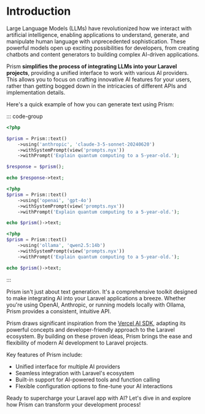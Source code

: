 # Introduction

Large Language Models (LLMs) have revolutionized how we interact with artificial intelligence, enabling applications to understand, generate, and manipulate human language with unprecedented sophistication. These powerful models open up exciting possibilities for developers, from creating chatbots and content generators to building complex AI-driven applications.

Prism **simplifies the process of integrating LLMs into your Laravel projects**, providing a unified interface to work with various AI providers. This allows you to focus on crafting innovative AI features for your users, rather than getting bogged down in the intricacies of different APIs and implementation details.

Here's a quick example of how you can generate text using Prism:

::: code-group
```php [Anthropic]
<?php

$prism = Prism::text()
    ->using('anthropic', 'claude-3-5-sonnet-20240620')
    ->withSystemPrompt(view('prompts.nyx'))
    ->withPrompt('Explain quantum computing to a 5-year-old.');

$response = $prism();

echo $response->text;
```

```php [OpenAI]
<?php
$prism = Prism::text()
    ->using('openai', 'gpt-4o')
    ->withSystemPrompt(view('prompts.nyx'))
    ->withPrompt('Explain quantum computing to a 5-year-old.');

echo $prism()->text;
```

```php [Ollama]
<?php
$prism = Prism::text()
    ->using('ollama', 'qwen2.5:14b')
    ->withSystemPrompt(view('prompts.nyx'))
    ->withPrompt('Explain quantum computing to a 5-year-old.');

echo $prism()->text;
```
:::

Prism isn't just about text generation. It's a comprehensive toolkit designed to make integrating AI into your Laravel applications a breeze. Whether you're using OpenAI, Anthropic, or running models locally with Ollama, Prism provides a consistent, intuitive API.

Prism draws significant inspiration from the [Vercel AI SDK](https://sdk.vercel.ai/docs/ai-sdk-core), adapting its powerful concepts and developer-friendly approach to the Laravel ecosystem. By building on these proven ideas, Prism brings the ease and flexibility of modern AI development to Laravel projects.

Key features of Prism include:

- Unified interface for multiple AI providers
- Seamless integration with Laravel's ecosystem
- Built-in support for AI-powered tools and function calling
- Flexible configuration options to fine-tune your AI interactions

Ready to supercharge your Laravel app with AI? Let's dive in and explore how Prism can transform your development process!
